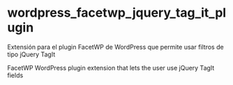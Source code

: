 # wordpress_facetwp_jquery_tag_it_plugin
Extensión para el plugin FacetWP de WordPress que permite usar filtros de tipo jQuery TagIt

FacetWP WordPress plugin extension that lets the user use jQuery TagIt fields